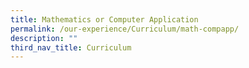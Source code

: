 ```yaml
---
title: Mathematics or Computer Application
permalink: /our-experience/Curriculum/math-compapp/
description: ""
third_nav_title: Curriculum
---
```

